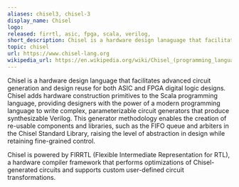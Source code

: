 ```yaml
---
aliases: chisel3, chisel-3
display_name: Chisel
logo: 
released: firrtl, asic, fpga, scala, verilog, 
short_description: Chisel is a hardware design lanaguage that facilitates advanced circuito generation and design reuse for both ASIC and FPGA digital logic designs.
topic: chisel
url: https://www.chisel-lang.org
wikipedia_url: https://en.wikipedia.org/wiki/Chisel_(programming_language)
---
```


Chisel is a hardware design language that facilitates advanced circuit generation and design reuse for both ASIC and FPGA digital logic designs. Chisel adds hardware construction primitives to the Scala programming language, providing designers with the power of a modern programming language to write complex, parameterizable circuit generators that produce synthesizable Verilog. This generator methodology enables the creation of re-usable components and libraries, such as the FIFO queue and arbiters in the Chisel Standard Library, raising the level of abstraction in design while retaining fine-grained control.

Chisel is powered by FIRRTL (Flexible Intermediate Representation for RTL), a hardware compiler framework that performs optimizations of Chisel-generated circuits and supports custom user-defined circuit transformations.
